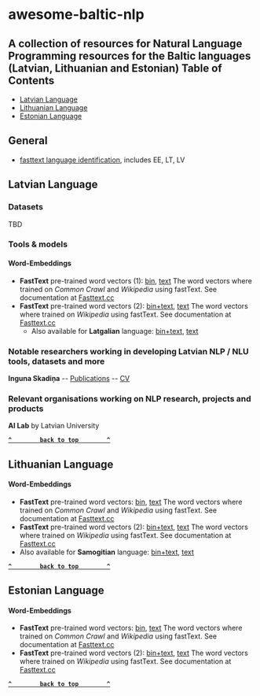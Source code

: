 # awesome-baltic-nlp
A collection of resources for Natural Language Programming resources for the Baltic languages (Latvian, Lithuanian and Estonian)
Table of Contents
-----------------

-   [Latvian Language](#Latvian-Language)
-   [Lithuanian Language](#Lithuanian-Language)
-   [Estonian Language](#Estonian-Language)

## General
- [fasttext language identification](https://fasttext.cc/docs/en/language-identification.html), includes EE, LT, LV


## Latvian Language

### Datasets

TBD

### Tools & models

#### Word-Embeddings
 - **FastText** pre-trained word vectors (1): [bin](https://dl.fbaipublicfiles.com/fasttext/vectors-crawl/cc.lv.300.bin.gz), [text](https://dl.fbaipublicfiles.com/fasttext/vectors-crawl/cc.lv.300.vec.gz) The word vectors where trained on *Common Crawl* and *Wikipedia* using fastText. See documentation at [Fasttext.cc](https://fasttext.cc/docs/en/crawl-vectors.html)
 - **FastText** pre-trained word vectors (2): [bin+text](https://dl.fbaipublicfiles.com/fasttext/vectors-wiki/wiki.lv.zip), [text](https://dl.fbaipublicfiles.com/fasttext/vectors-wiki/wiki.lv.vec) The word vectors where trained on *Wikipedia* using fastText. See documentation at [Fasttext.cc](https://fasttext.cc/docs/en/pretrained-vectors.html)
   - Also available for **Latgalian** language: [bin+text](https://dl.fbaipublicfiles.com/fasttext/vectors-wiki/wiki.ltg.zip), [text](https://dl.fbaipublicfiles.com/fasttext/vectors-wiki/wiki.ltg.vec)


### Notable researchers working in developing Latvian NLP / NLU tools, datasets and more

**Inguna Skadiņa**  -- [Publications](https://dblp.org/pid/36/8155.html) -- [CV](http://ailab.mii.lu.lv/users/inguna/)


### Relevant organisations working on NLP research, projects and products

**AI Lab** by Latvian University





**[`^        back to top        ^`](#)**
## Lithuanian Language

#### Word-Embeddings
 - **FastText** pre-trained word vectors: [bin](https://dl.fbaipublicfiles.com/fasttext/vectors-crawl/cc.lt.300.bin.gz), [text](https://dl.fbaipublicfiles.com/fasttext/vectors-crawl/cc.lt.300.vec.gz) The word vectors where trained on *Common Crawl* and *Wikipedia* using fastText. See documentation at [Fasttext.cc](https://fasttext.cc/docs/en/crawl-vectors.html)
 - **FastText** pre-trained word vectors (2): [bin+text](https://dl.fbaipublicfiles.com/fasttext/vectors-wiki/wiki.lt.zip), [text](https://dl.fbaipublicfiles.com/fasttext/vectors-wiki/wiki.lt.vec) The word vectors where trained on *Wikipedia* using fastText. See documentation at [Fasttext.cc](https://fasttext.cc/docs/en/pretrained-vectors.html)
  - Also available for **Samogitian** language: [bin+text](https://dl.fbaipublicfiles.com/fasttext/vectors-wiki/wiki.bat_smg.zip), [text](https://dl.fbaipublicfiles.com/fasttext/vectors-wiki/wiki.bat_smg.vec)


**[`^        back to top        ^`](#)**


## Estonian Language

#### Word-Embeddings
- **FastText** pre-trained word vectors: [bin](https://dl.fbaipublicfiles.com/fasttext/vectors-crawl/cc.et.300.bin.gz), [text](https://dl.fbaipublicfiles.com/fasttext/vectors-crawl/cc.et.300.vec.gz) The word vectors where trained on *Common Crawl* and *Wikipedia* using fastText. See documentation at [Fasttext.cc](https://fasttext.cc/docs/en/crawl-vectors.html)
- **FastText** pre-trained word vectors (2): [bin+text](https://dl.fbaipublicfiles.com/fasttext/vectors-wiki/wiki.et.zip), [text](https://dl.fbaipublicfiles.com/fasttext/vectors-wiki/wiki.et.vec) The word vectors where trained on *Wikipedia* using fastText. See documentation at [Fasttext.cc](https://fasttext.cc/docs/en/pretrained-vectors.html)

**[`^        back to top        ^`](#)**
